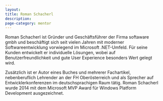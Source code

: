 ```yaml
---
layout:
title: Roman Schacherl
description: 
page-category: mentor
---
```


Roman Schacherl ist Gründer und Geschäftsführer der Firma softaware gmbh und beschäftigt sich seit vielen Jahren mit moderner Softwareentwicklung vorwiegend im Microsoft .NET-Umfeld. Für seine Kunden entwickelt er individuelle Lösungen, wobei auf Benutzerfreundlichkeit und gute User Experience besonders Wert gelegt wird.

Zusätzlich ist er Autor eines Buches und mehrerer Fachartikel, nebenberuflich Lehrender an der FH Oberösterreich und als Sprecher auf Entwicklerkonferenzen im deutschsprachigen Raum tätig. Roman Schacherl wurde 2014 mit dem Microsoft MVP Award für Windows Platform Development ausgezeichnet.